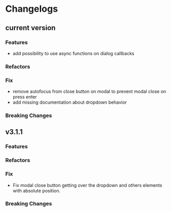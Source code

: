 # Changelogs

## current version

### Features

- add possibility to use async functions on dialog callbacks

### Refactors

### Fix

- remove autofocus from close button on modal to prevent modal close on press enter
- add missing documentation about dropdown behavior

### Breaking Changes

## v3.1.1

### Features

### Refactors

### Fix

- Fix modal close button getting over the dropdown and others elements with absolute position.

### Breaking Changes
